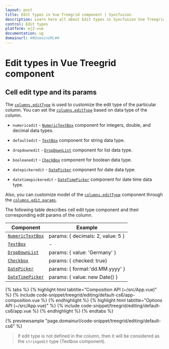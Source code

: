 ```yaml
---
layout: post
title: Edit types in Vue Treegrid component | Syncfusion
description: Learn here all about Edit types in Syncfusion Vue Treegrid component of Syncfusion Essential JS 2 and more.
control: Edit types 
platform: ej2-vue
documentation: ug
domainurl: ##DomainURL##
---
```


# Edit types in Vue Treegrid component

## Cell edit type and its params

The [`columns.editType`](https://ej2.syncfusion.com/vue/documentation/api/treegrid/column/#edittype) is used to customize the edit type of the particular column.
You can set the [`columns.editType`](https://ej2.syncfusion.com/vue/documentation/api/treegrid/column/#edittype) based on data type of the column.

* `numericedit` - [`NumericTextBox`](../../numerictextbox) component for integers, double, and decimal data types.

* `defaultedit` - [`TextBox`](../../textbox) component for string data type.

* `dropdownedit` - [`DropDownList`](../../drop-down-list) component for list data type.

* `booleanedit` - [`CheckBox`](../../check-box) component for boolean data type.

* `datepickeredit` - [`DatePicker`](../../datepicker) component for date data type.

* `datetimepickeredit` - [`DateTimePicker`](../../datetimepicker) component for date time data type.

Also, you can customize model of the [`columns.editType`](https://ej2.syncfusion.com/vue/documentation/api/treegrid/column/#edittype) component through the [`columns.edit.params`](https://ej2.syncfusion.com/vue/documentation/api/treegrid/column/#edit).

The following table describes cell edit type component and their corresponding edit params of the column.

Component |Example
-----|-----
[`NumericTextBox`](../../numerictextbox) | params: { decimals: 2, value: 5 }
[`TextBox`](../../textbox) | -
[`DropDownList`](../../drop-down-list) | params: { value: 'Germany' }
[`Checkbox`](../../check-box) | params: { checked: true}
[`DatePicker`](../../datepicker) | params: { format:'dd.MM.yyyy' }
[`DateTimePicker`](../../datetimepicker) | params: { value: new Date() }

{% tabs %}
{% highlight html tabtitle="Composition API (~/src/App.vue)" %}
{% include code-snippet/treegrid/editing/default-cs6/app-composition.vue %}
{% endhighlight %}
{% highlight html tabtitle="Options API (~/src/App.vue)" %}
{% include code-snippet/treegrid/editing/default-cs6/app.vue %}
{% endhighlight %}
{% endtabs %}
        
{% previewsample "page.domainurl/code-snippet/treegrid/editing/default-cs6" %}

> If edit type is not defined in the column, then it will be considered as the `stringedit` type (Textbox component).
